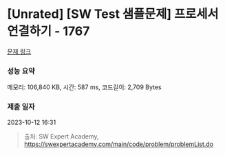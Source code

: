 # [Unrated] [SW Test 샘플문제] 프로세서 연결하기 - 1767 

[문제 링크](https://swexpertacademy.com/main/code/problem/problemDetail.do?contestProbId=AV4suNtaXFEDFAUf) 

### 성능 요약

메모리: 106,840 KB, 시간: 587 ms, 코드길이: 2,709 Bytes

### 제출 일자

2023-10-12 16:31



> 출처: SW Expert Academy, https://swexpertacademy.com/main/code/problem/problemList.do